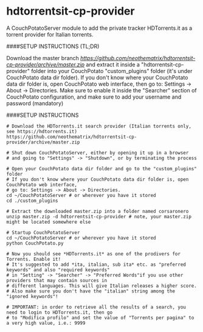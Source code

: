hdtorrentsit-cp-provider
=======================

A CouchPotatoServer module to add the private tracker HDTorrents.it as a torrent provider for Italian torrents.

####SETUP INSTRUCTIONS (TL;DR)

Download the master branch *https://github.com/neothematrix/hdtorrentsit-cp-provider/archive/master.zip* and extract it
inside a "hdtorrentsit-cp-provider" folder into your CouchPotato "custom_plugins" folder (it's under CouchPotato data dir folder).
If you don't know where your CouchPotato data dir folder is, open CouchPotato web interface, then go to: Settings -> About -> Directories.
Make sure to enable it inside the "Searcher" section of CouchPotato configuration, and make sure to add your username and password (mandatory)

####SETUP INSTRUCTIONS

```
# Download the HDTorrents.it search provider (Italian torrents only, see https://hdtorrents.it)
https://github.com/neothematrix/hdtorrentsit-cp-provider/archive/master.zip

# Shut down CouchPotatoServer, either by opening it up in a browser 
# and going to "Settings" -> "Shutdown", or by terminating the process

# Open your CouchPotato data dir folder and go to the "custom_plugins" folder
# If you don't know where your CouchPotato data dir folder is, open CouchPotato web interface,
# go to: Settings -> About -> Directories.
cd ~/CouchPotatoServer # or wherever you have it stored
cd ./custom_plugins

# Extract the downloaded master.zip into a folder named corsaronero
unzip master.zip -d hdtorrentsit-cp-provider # note, your master.zip might be located somewhere else

# Startup CouchPotatoServer
cd ~/CouchPotatoServer # or wherever you have it stored
python CouchPotato.py

# Now you should see *HDTorrents.it* as one of the prodivers for Torrents. Enable it!
# It's suggested to add *ita, italian, sub ita* etc. as "preferred keywords" and also "required keywords"
# in "Setting" -> "Searcher" -> "Preferred Words"if you use other providers that may contain sources in
# different languages. This will give Italian releases a higher score.
# Also make sure you don't have the "italian" string among the "ignored keywords"!

# IMPORTANT: in order to retrieve all the results of a search, you need to login to HDTorrents.it, then go
# to "Modifica profilo" and set the value of "Torrents per pagina" to a very high value, i.e.: 9999
```
